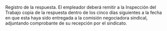 Registro de la respuesta. El empleador deberá remitir a la Inspección del Trabajo copia de la respuesta dentro de los cinco días siguientes a la fecha en que esta haya sido entregada a la comisión negociadora sindical, adjuntando comprobante de su recepción por el sindicato.